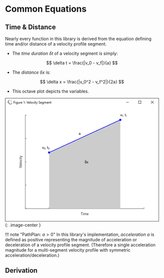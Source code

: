 # Common Equations

## Time & Distance

Nearly every function in this library is derived from the equation defining time and/or distance of a velocity profile segment.

- The *time duration* $\delta t$ of a velocity segment is simply:

$$
\delta t = \frac{|v_0 - v_f|}{a}
$$

- The *distance* $\delta x$ is:

$$
\delta x = \frac{|v_0^2 - v_f^2|}{2a}
$$

- This octave plot depicts the variables. 

![Profile segment plot](./media/VelocitySegment.png){: .image-center }

!!! note "PathPlan: $a > 0$"
	In this library's implementation, *acceleration* $a$ is defined as positive representing the magnitude of acceleration or deceleration of a velocity profile segment. (Therefore a single acceleration magnitude for a multi-segment velocity profile with symmetric acceleration/deceleration.)

## Derivation

